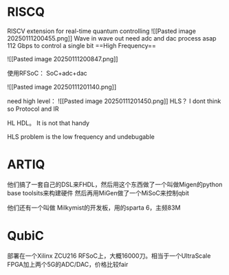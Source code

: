 # RISCQ
RISCV extension for real-time quantum controlling
![[Pasted image 20250111200455.png]]
Wave in wave out
need adc and dac
process asap
112 Gbps to control a single bit 
==High Frequency==


![[Pasted image 20250111200847.png]]

使用RFSoC： SoC+adc+dac

![[Pasted image 20250111201140.png]]

need high level：
![[Pasted image 20250111201450.png]]
HLS？ I dont think so
Protocol and IR

HL HDL。 It is not that handy

HLS problem is the low frequency and undebugable 

# ARTIQ
他们搞了一套自己的DSL来FHDL，然后用这个东西做了一个叫做Migen的python base toolsits来构建硬件
然后再用MiGen做了一个MiSoC来控制qbit

他们还有一个叫做 Milkymist的开发板，用的sparta 6，主频83M

# QubiC
部署在一个Xilinx ZCU216 RFSoC上，大概16000刀。相当于一个UltraScale FPGA加上两个5G的ADC/DAC，价格比较fair